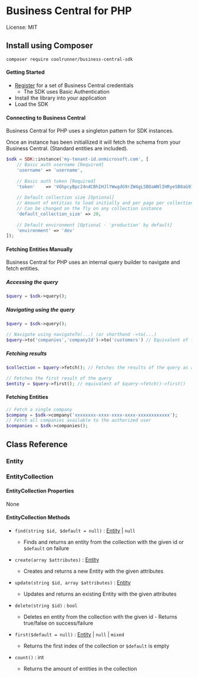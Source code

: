# Business Central for PHP

License: MIT

## Install using Composer
`composer require coolrunner/business-central-sdk`

#### Getting Started

 - [Register](https://dynamics.microsoft.com/en-us/business-central/overview/) for a set of Business Central credentials
   - The SDK uses Basic Authentication
 - Install the library into your application
 - Load the SDK
<a id="testanchor"></a>
#### Connecting to Business Central

Business Central for PHP uses a singleton pattern for SDK instances.

Once an instance has been initiallized it will fetch the schema from your Business Central. (Standard entities are included).

```php
$sdk = SDK::instance('my-tenant-id.onmicrosoft.com', [
	// Basic auth username [Required]
    'username' => 'username',
    
    // Basic auth token [Required]
    'token'    => 'VGhpcyBpc24ndCBhIHJlYWwgdG9rZW4gLSBOaWNlIHRyeSB0aG91Z2g=',
    
    // Default collection size [Optional]
    // Amount of entities to load initially and per page per collection
    // Can be changed on the fly on any collection instance
    'default_collection_size' => 20,
    
    // Default environment [Optional - 'production' by default]
    'environment' => 'dev'
]);
```

#### Fetching Entities Manually

Business Central for PHP uses an internal query builder to navigate and fetch entities.

##### Accessing the query
```php
$query = $sdk->query();
```

##### Navigating using the query
```php
$query = $sdk->query();

// Navigate using navigateTo(...) (or shorthand ->to(...)
$query->to('companies','companyId')->to('customers') // Equivalent of fetching from 'companies(companyId)/customers'
```

##### Fetching results
```php
$collection = $query->fetch(); // Fetches the results of the query as a collection

// Fetches the first result of the query 
$entity = $query->first(); // equivalent of $query->fetch()->first()
```

#### Fetching Entities

```php
// Fetch a single company
$company = $sdk->company('xxxxxxxx-xxxx-xxxx-xxxx-xxxxxxxxxxxx');
// Fetch all companies available to the authorized user
$companies = $sdk->companies();
```

## Class Reference

### Entity

### EntityCollection

#### EntityCollection Properties
None

#### EntityCollection Methods

- `find(string $id, $default = null)` : [Entity](#entity) | `null`
  - Finds and returns an entity from the collection with the given id or `$default` on failure

- `create(array $attributes)` : [Entity](#entity)
  - Creates and returns a new Entity with the given attributes

- `update(string $id, array $attributes)` : [Entity](#entity)
  - Updates and returns an existing Entity with the given attributes

- `delete(string $id)` : `bool`
  - Deletes en entity from the collection with the given id - Returns true/false on success/failure

- `first($default = null)` : [Entity](#entity) | `null` | `mixed`
  - Returns the first index of the collection or `$default` is empty

- `count()` : int
  - Returns the amount of entities in the collection
